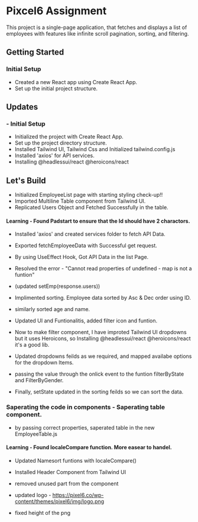 # Pixcel6 Assignment
This project is a single-page application, that fetches and displays a list of employees with features like infinite scroll pagination, sorting, and filtering.

## Getting Started

### Initial Setup

- Created a new React app using Create React App.
- Set up the initial project structure.

## Updates

### - Initial Setup
- Initialized the project with Create React App.
- Set up the project directory structure.
- Installed Tailwind UI, Tailwind Css and Initialized tailwind.config.js
- Installed 'axios' for API services.
- Installing @headlessui/react @heroicons/react

## Let's Build
- Initialized EmployeeList page with starting styling check-up!!
- Imported Multiline Table component from Tailwind UI.
- Replicated Users Object and Fetched Successfully in the table. 
#### Learning - Found Padstart to ensure that the Id should have 2 charactors.

- Installed 'axios' and created services folder to fetch API Data.
- Exported fetchEmployeeData with Successful get request.
- By using UseEffect Hook, Got API Data in the list Page.

- Resolved the error - "Cannot read properties of undefined - map is not a funtion"
- (updated setEmp(response.users))

- Implimented sorting. Employee data sorted by Asc & Dec order using ID.
- similarly sorted age and name. 

- Updated UI and Funtionalitis, added filter icon and funtion. 
- Now to make filter component, I have improted Tailwind UI dropdowns but it uses Heroicons, so Installing @headlessui/react @heroicons/react it's a good lib.
- Updated dropdowns feilds as we required, and mapped availabe options for the dropdown Items.
- passing the value through the onlick event to the funtion filterByState and FilterByGender.
- Finally, setState updated in the sorting feilds so we can sort the data.

### Saperating the code in components - Saperating table component.
- by passing correct properties, saperated table in the new EmployeeTable.js
#### Learning - Found localeCompare function. More easear to handel.
- Updated Namesort funtions with localeCompare() 

- Installed Header Component from Tailwind UI
- removed unused part from the component
- updated logo - https://pixel6.co/wp-content/themes/pixel6/img/logo.png
- fixed height of the png
